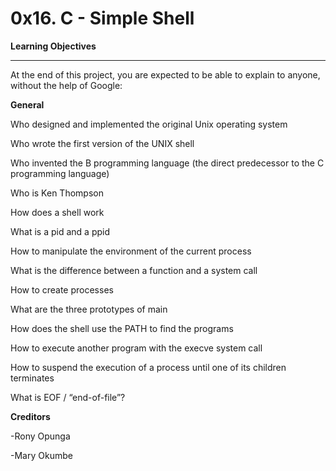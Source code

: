# 0x16. C - Simple Shell

**Learning Objectives**

---

At the end of this project, you are expected to be able to explain to anyone, without the help of Google:

**General**

Who designed and implemented the original Unix operating system

Who wrote the first version of the UNIX shell

Who invented the B programming language (the direct predecessor to the C programming language)

Who is Ken Thompson

How does a shell work

What is a pid and a ppid

How to manipulate the environment of the current process

What is the difference between a function and a system call

How to create processes

What are the three prototypes of main

How does the shell use the PATH to find the programs

How to execute another program with the execve system call

How to suspend the execution of a process until one of its children terminates

What is EOF / “end-of-file”?

**Creditors**

-Rony Opunga

-Mary Okumbe


